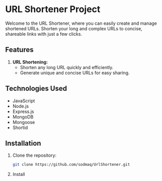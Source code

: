 # URL Shortener Project

Welcome to the URL Shortener, where you can easily create and manage shortened URLs. Shorten your long and complex URLs to concise, shareable links with just a few clicks.

## Features

1. **URL Shortening:**
   - Shorten any long URL quickly and efficiently.
   - Generate unique and concise URLs for easy sharing.



## Technologies Used


- JavaScript
- Node.js
- Express.js
- MongoDB
- Mongoose
- Shortid

## Installation

1. Clone the repository:

   ```bash
   git clone https://github.com/sodmaq/UrlShortener.git
   
2. Install 
